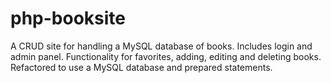 # php-booksite

A CRUD site for handling a MySQL database of books. Includes login and admin panel. Functionality for favorites, adding, editing and deleting books. Refactored to use a MySQL database and prepared statements.
